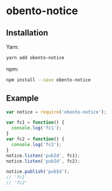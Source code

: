 # obento-notice


## Installation
Yarn:
```bash
yarn add obento-notice
```

npm:
```bash
npm install --save obento-notice
```

## Example
```javascript
var notice = require('obento-notice');

var fc1 = function() {
  console.log('fc1');
}
var fc2 = function() {
  console.log('fc2');
}
notice.listen('pubId', fc1);
notice.listen('pubId', fc2);

notice.publish('pubId');
// 'fc1'
// 'fc2'
```